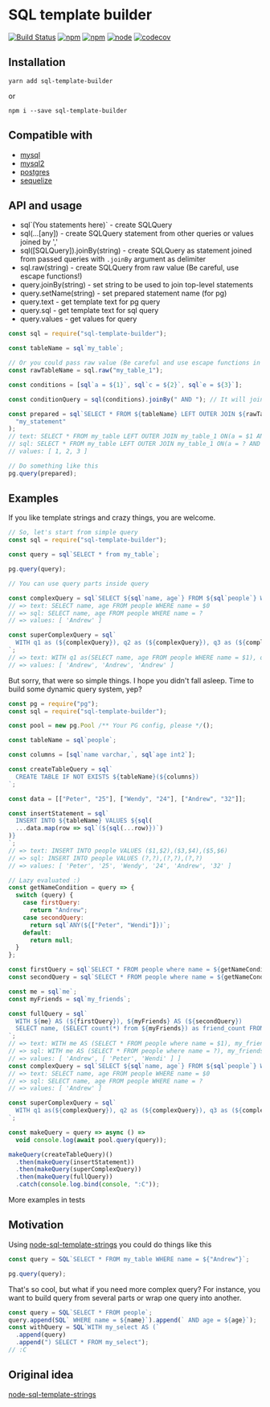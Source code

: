 # SQL template builder

[![Build Status](https://travis-ci.org/olegnn/sql-template-builder.svg?branch=master)](https://travis-ci.org/olegnn/sql-template-builder)
[![npm](https://img.shields.io/npm/v/sql-template-builder.svg)](https://www.npmjs.com/package/sql-template-builder)
[![npm](https://img.shields.io/npm/dm/sql-template-builder.svg)](https://www.npmjs.com/package/sql-template-builder)
[![node](https://img.shields.io/node/v/sql-template-builder.svg)](https://nodejs.org)
[![codecov](https://codecov.io/gh/olegnn/sql-template-builder/branch/master/graph/badge.svg)](https://codecov.io/gh/olegnn/sql-template-builder)

## Installation

```shell
yarn add sql-template-builder
```

or

```shell
npm i --save sql-template-builder
```

## Compatible with

- [mysql](https://www.npmjs.com/package/mysql)
- [mysql2](https://www.npmjs.com/package/mysql2)
- [postgres](https://www.npmjs.com/package/pg)
- [sequelize](https://www.npmjs.com/package/sequelize)

## API and usage

- sql\`(You statements here)\` - create SQLQuery
- sql(...[any]) - create SQLQuery statement from other queries or values joined by ','
- sql([SQLQuery]).joinBy(string) - create SQLQuery as statement joined from passed queries with `.joinBy` argument as delimiter
- sql.raw(string) - create SQLQuery from raw value (Be careful, use escape functions!)
- query.joinBy(string) - set string to be used to join top-level statements
- query.setName(string) - set prepared statement name (for pg)
- query.text - get template text for pg query
- query.sql - get template text for sql query
- query.values - get values for query

```javascript
const sql = require("sql-template-builder");

const tableName = sql`my_table`;

// Or you could pass raw value (Be careful and use escape functions in this case!)
const rawTableName = sql.raw("my_table_1");

const conditions = [sql`a = ${1}`, sql`c = ${2}`, sql`e = ${3}`];

const conditionQuery = sql(conditions).joinBy(" AND "); // It will join all statements by ' AND '

const prepared = sql`SELECT * FROM ${tableName} LEFT OUTER JOIN ${rawTableName} ON(${conditionQuery})`.setName(
  "my_statement"
);
// text: SELECT * FROM my_table LEFT OUTER JOIN my_table_1 ON(a = $1 AND c = $2 AND e = $3)
// sql: SELECT * FROM my_table LEFT OUTER JOIN my_table_1 ON(a = ? AND c = ? AND e = ?)
// values: [ 1, 2, 3 ]

// Do something like this
pg.query(prepared);
```

## Examples

If you like template strings and crazy things, you are welcome.

```javascript
// So, let's start from simple query
const sql = require("sql-template-builder");

const query = sql`SELECT * from my_table`;

pg.query(query);

// You can use query parts inside query

const complexQuery = sql`SELECT ${sql`name, age`} FROM ${sql`people`} WHERE ${sql`name = ${"Andrew"}`}`;
// => text: SELECT name, age FROM people WHERE name = $0
// => sql: SELECT name, age FROM people WHERE name = ?
// => values: [ 'Andrew' ]

const superComplexQuery = sql`
  WITH q1 as (${complexQuery}), q2 as (${complexQuery}), q3 as (${complexQuery}) select 1
`;
// => text: WITH q1 as(SELECT name, age FROM people WHERE name = $1), q2 as (SELECT name, age FROM people WHERE name = $2), q3 as (SELECT name, age FROM people WHERE name = $3) select 1
// => values: [ 'Andrew', 'Andrew', 'Andrew' ]
```

But sorry, that were so simple things. I hope you didn't fall asleep.
Time to build some dynamic query system, yep?

```javascript
const pg = require("pg");
const sql = require("sql-template-builder");

const pool = new pg.Pool /** Your PG config, please */();

const tableName = sql`people`;

const columns = [sql`name varchar,`, sql`age int2`];

const createTableQuery = sql`
  CREATE TABLE IF NOT EXISTS ${tableName}(${columns})
`;

const data = [["Peter", "25"], ["Wendy", "24"], ["Andrew", "32"]];

const insertStatement = sql`
  INSERT INTO ${tableName} VALUES ${sql(
  ...data.map(row => sql`(${sql(...row)})`)
)}
`;
// => text: INSERT INTO people VALUES ($1,$2),($3,$4),($5,$6)
// => sql: INSERT INTO people VALUES (?,?),(?,?),(?,?)
// => values: [ 'Peter', '25', 'Wendy', '24', 'Andrew', '32' ]

// Lazy evaluated :)
const getNameCondition = query => {
  switch (query) {
    case firstQuery:
      return "Andrew";
    case secondQuery:
      return sql`ANY(${["Peter", "Wendi"]})`;
    default:
      return null;
  }
};

const firstQuery = sql`SELECT * FROM people where name = ${getNameCondition}`;
const secondQuery = sql`SELECT * FROM people where name = ${getNameCondition}`;

const me = sql`me`;
const myFriends = sql`my_friends`;

const fullQuery = sql`
  WITH ${me} AS (${firstQuery}), ${myFriends} AS (${secondQuery})
  SELECT name, (SELECT count(*) from ${myFriends}) as friend_count FROM ${me}
`;
// => text: WITH me AS (SELECT * FROM people where name = $1), my_friends AS (SELECT * FROM people where name = ANY($2))  SELECT name, (SELECT count(*) from my_friends) as friend_count FROM me
// => sql: WITH me AS (SELECT * FROM people where name = ?), my_friends AS (SELECT * FROM people where name = ANY(?))  SELECT name, (SELECT count(*) from my_friends) as friend_count FROM me
// => values: [ 'Andrew', [ 'Peter', 'Wendi' ] ]
const complexQuery = sql`SELECT ${sql`name, age`} FROM ${sql`people`} WHERE ${sql`name = ${"Andrew"}`}`;
// => text: SELECT name, age FROM people WHERE name = $0
// => sql: SELECT name, age FROM people WHERE name = ?
// => values: [ 'Andrew' ]

const superComplexQuery = sql`
  WITH q1 as(${complexQuery}), q2 as (${complexQuery}), q3 as (${complexQuery}) select 1
`;

const makeQuery = query => async () =>
  void console.log(await pool.query(query));

makeQuery(createTableQuery)()
  .then(makeQuery(insertStatement))
  .then(makeQuery(superComplexQuery))
  .then(makeQuery(fullQuery))
  .catch(console.log.bind(console, ":C"));
```

More examples in tests

## Motivation

Using [node-sql-template-strings](https://github.com/felixfbecker/node-sql-template-strings) you could do things like this

```javascript
const query = SQL`SELECT * FROM my_table WHERE name = ${"Andrew"}`;

pg.query(query);
```

That's so cool, but what if you need more complex query? For instance, you want to build query from several parts or wrap one query into another.

```javascript
const query = SQL`SELECT * FROM people`;
query.append(SQL` WHERE name = ${name}`).append(` AND age = ${age}`);
const withQuery = SQL`WITH my_select AS (`
  .append(query)
  .append(") SELECT * FROM my_select");
// :C
```

## Original idea

[node-sql-template-strings](https://github.com/felixfbecker/node-sql-template-strings)
